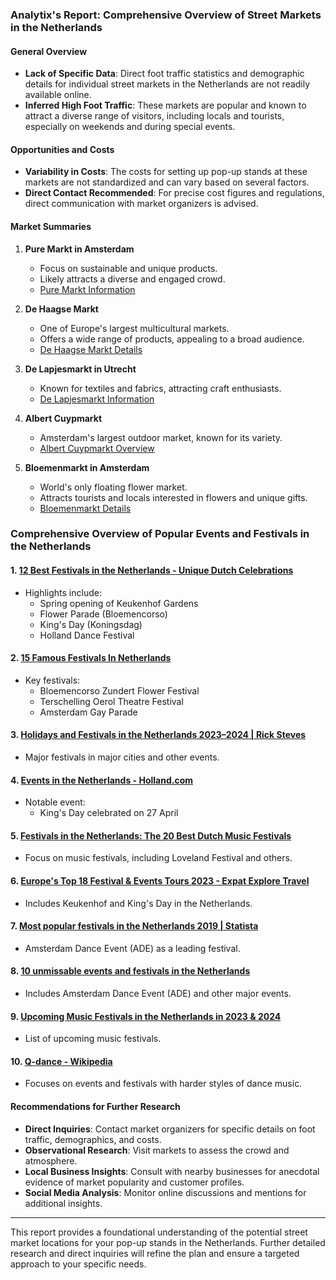 ### Analytix's Report: Comprehensive Overview of Street Markets in the Netherlands

#### General Overview

- **Lack of Specific Data**: Direct foot traffic statistics and demographic details for individual street markets in the Netherlands are not readily available online.
- **Inferred High Foot Traffic**: These markets are popular and known to attract a diverse range of visitors, including locals and tourists, especially on weekends and during special events.

#### Opportunities and Costs

- **Variability in Costs**: The costs for setting up pop-up stands at these markets are not standardized and can vary based on several factors.
- **Direct Contact Recommended**: For precise cost figures and regulations, direct communication with market organizers is advised.

#### Market Summaries

1. **Pure Markt in Amsterdam**
   - Focus on sustainable and unique products.
   - Likely attracts a diverse and engaged crowd.
   - [Pure Markt Information](https://www.iamexpat.nl/expat-info/dutch-expat-news/10-street-markets-you-should-visit-netherlands)

2. **De Haagse Markt**
   - One of Europe's largest multicultural markets.
   - Offers a wide range of products, appealing to a broad audience.
   - [De Haagse Markt Details](https://www.iamexpat.nl/expat-info/dutch-expat-news/10-street-markets-you-should-visit-netherlands)

3. **De Lapjesmarkt in Utrecht**
   - Known for textiles and fabrics, attracting craft enthusiasts.
   - [De Lapjesmarkt Information](https://www.iamexpat.nl/expat-info/dutch-expat-news/10-street-markets-you-should-visit-netherlands)

4. **Albert Cuypmarkt**
   - Amsterdam's largest outdoor market, known for its variety.
   - [Albert Cuypmarkt Overview](https://www.iamsterdam.com/en/whats-on/calendar/shopping/markets/albert-cuypmarkt)

5. **Bloemenmarkt in Amsterdam**
   - World's only floating flower market.
   - Attracts tourists and locals interested in flowers and unique gifts.
   - [Bloemenmarkt Details](https://www.timeout.com/amsterdam/things-to-do/best-markets-in-amsterdam)

### Comprehensive Overview of Popular Events and Festivals in the Netherlands

#### 1. [12 Best Festivals in the Netherlands - Unique Dutch Celebrations](https://www.hotels.com/go/netherlands/best-netherlands-festivals)
- Highlights include:
  - Spring opening of Keukenhof Gardens
  - Flower Parade (Bloemencorso)
  - King's Day (Koningsdag)
  - Holland Dance Festival

#### 2. [15 Famous Festivals In Netherlands](https://traveltriangle.com/blog/festivals-in-netherlands/)
- Key festivals:
  - Bloemencorso Zundert Flower Festival
  - Terschelling Oerol Theatre Festival
  - Amsterdam Gay Parade

#### 3. [Holidays and Festivals in the Netherlands 2023–2024 | Rick Steves](https://www.ricksteves.com/europe/netherlands/festivals)
- Major festivals in major cities and other events.

#### 4. [Events in the Netherlands - Holland.com](https://www.holland.com/global/tourism/getting-around/interests/events-1.htm)
- Notable event:
  - King's Day celebrated on 27 April

#### 5. [Festivals in the Netherlands: The 20 Best Dutch Music Festivals](https://www.adventuresnsunsets.com/festivals-in-the-netherlands-best-dutch-music-festivals/)
- Focus on music festivals, including Loveland Festival and others.

#### 6. [Europe's Top 18 Festival & Events Tours 2023 - Expat Explore Travel](https://expatexplore.com/blog/europes-most-popular-festivals-and-cultural-events/)
- Includes Keukenhof and King's Day in the Netherlands.

#### 7. [Most popular festivals in the Netherlands 2019 | Statista](https://www.statista.com/statistics/626055/leading-music-festivals-in-the-netherlands-by-number-of-visitors/)
- Amsterdam Dance Event (ADE) as a leading festival.

#### 8. [10 unmissable events and festivals in the Netherlands](https://www.iamexpat.nl/lifestyle/lifestyle-news/10-unmissable-events-and-festivals-netherlands)
- Includes Amsterdam Dance Event (ADE) and other major events.

#### 9. [Upcoming Music Festivals in the Netherlands in 2023 & 2024](https://www.songkick.com/festivals/countries/nl)
- List of upcoming music festivals.

#### 10. [Q-dance - Wikipedia](https://en.wikipedia.org/wiki/Q-dance)
- Focuses on events and festivals with harder styles of dance music.

#### Recommendations for Further Research

- **Direct Inquiries**: Contact market organizers for specific details on foot traffic, demographics, and costs.
- **Observational Research**: Visit markets to assess the crowd and atmosphere.
- **Local Business Insights**: Consult with nearby businesses for anecdotal evidence of market popularity and customer profiles.
- **Social Media Analysis**: Monitor online discussions and mentions for additional insights.

---

This report provides a foundational understanding of the potential street market locations for your pop-up stands in the Netherlands. Further detailed research and direct inquiries will refine the plan and ensure a targeted approach to your specific needs.
